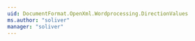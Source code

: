 ```yaml
---
uid: DocumentFormat.OpenXml.Wordprocessing.DirectionValues
ms.author: "soliver"
manager: "soliver"
---
```

